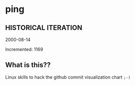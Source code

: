 # ping

## HISTORICAL ITERATION
2000-08-14

Incremented: 1169

## What is this?? 
Linux skills to hack the github commit visualization chart `;-)`
